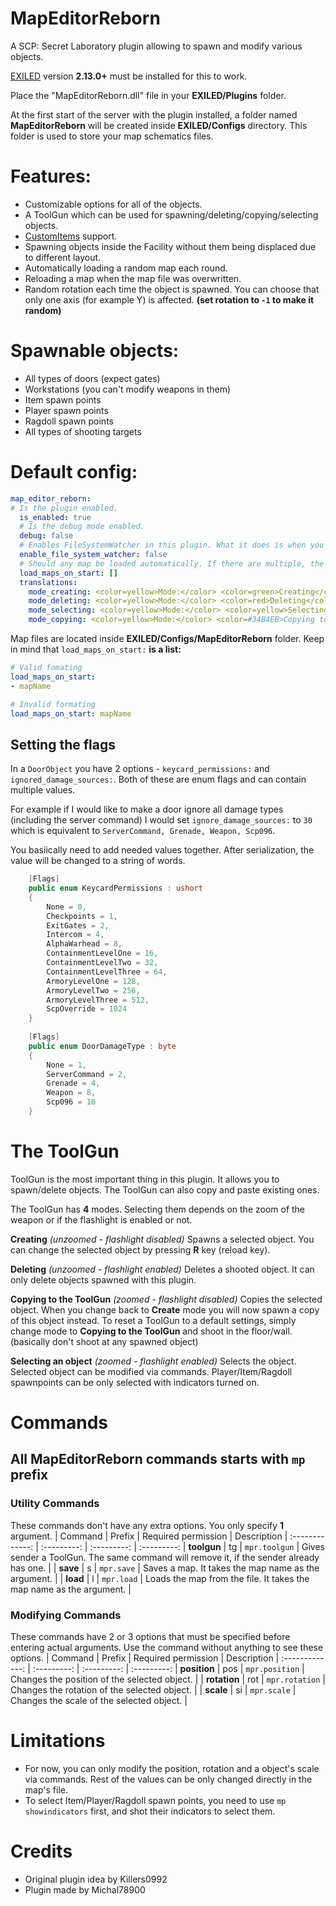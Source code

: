 # MapEditorReborn

A SCP: Secret Laboratory plugin allowing to spawn and modify various objects.

[EXILED](https://github.com/Exiled-Team/EXILED) version **2.13.0+** must be installed for this to work.

Place the "MapEditorReborn.dll" file in your **EXILED/Plugins** folder.
  
At the first start of the server with the plugin installed, a folder named **MapEditorReborn** will be created inside **EXILED/Configs** directory. This folder is used to store your map schematics files.

# Features:
- Customizable options for all of the objects.
- A ToolGun which can be used for spawning/deleting/copying/selecting objects.
- [CustomItems](https://github.com/Exiled-Team/CustomItems) support.
- Spawning objects inside the Facility without them being displaced due to different layout.
- Automatically loading a random map each round.
- Reloading a map when the map file was overwritten.
- Random rotation each time the object is spawned. You can choose that only one axis (for example Y) is affected. **(set rotation to `-1` to make it random)**

# Spawnable objects:
- All types of doors (expect gates)
- Workstations (you can't modify weapons in them)
- Item spawn points
- Player spawn points
- Ragdoll spawn points
- All types of shooting targets

# Default config:
```yml
map_editor_reborn:
# Is the plugin enabled.
  is_enabled: true
  # Is the debug mode enabled.
  debug: false
  # Enables FileSystemWatcher in this plugin. What it does is when you manually change values in a currently loaded map file, after saving the file the plugin will automatically reload the map in-game with the new changes so you won't need to do it yourself.
  enable_file_system_watcher: false
  # Should any map be loaded automatically. If there are multiple, the random one will be choosen.
  load_maps_on_start: []
  translations:
    mode_creating: <color=yellow>Mode:</color> <color=green>Creating</color>
    mode_deleting: <color=yellow>Mode:</color> <color=red>Deleting</color>
    mode_selecting: <color=yellow>Mode:</color> <color=yellow>Selecting</color>
    mode_copying: <color=yellow>Mode:</color> <color=#34B4EB>Copying to the ToolGun</color>
```
Map files are located inside **EXILED/Configs/MapEditorReborn** folder.
 Keep in mind that `load_maps_on_start:` **is a list:**
```yml
# Valid fomating
load_maps_on_start: 
- mapName

# Invalid formating
load_maps_on_start: mapName
```

## Setting the flags
In a `DoorObject` you have 2 options - `keycard_permissions:` and `ignored_damage_sources:`. Both of these are enum flags and can contain multiple values.

For example if I would like to make a door ignore all damage types (including the server command) I would set `ignore_damage_sources:` to `30` which is equivalent to `ServerCommand, Grenade, Weapon, Scp096`.

You basiically need to add needed values together. After serialization, the value will be changed to a string of words.

```csharp
    [Flags]
    public enum KeycardPermissions : ushort
    {
        None = 0,
        Checkpoints = 1,
        ExitGates = 2,
        Intercom = 4,
        AlphaWarhead = 8,
        ContainmentLevelOne = 16,
        ContainmentLevelTwo = 32,
        ContainmentLevelThree = 64,
        ArmoryLevelOne = 128,
        ArmoryLevelTwo = 256,
        ArmoryLevelThree = 512,
        ScpOverride = 1024
    }
	
    [Flags]
    public enum DoorDamageType : byte
    {
        None = 1,
        ServerCommand = 2,
        Grenade = 4,
        Weapon = 8,
        Scp096 = 16
    }
```

# The ToolGun
ToolGun is the most important thing in this plugin. It allows you to spawn/delete objects. The ToolGun can also copy and paste existing ones.

The ToolGun has **4** modes. Selecting them depends on the zoom of the weapon or if the flashlight is enabled or not.

**Creating** *(unzoomed - flashlight disabled)*
Spawns a selected object. You can change the selected object by pressing **R** key (reload key).
 
**Deleting** *(unzoomed - flashlight enabled)*
Deletes a shooted object. It can only delete objects spawned with this plugin.

**Copying to the ToolGun** *(zoomed - flashlight disabled)*
Copies the selected object. When you change back to **Create** mode you will now spawn a copy of this object instead. To reset a ToolGun to a default settings, simply change mode to **Copying to the ToolGun** and shoot in the floor/wall. (basically don't shoot at any spawned object)

**Selecting an object** *(zoomed - flashlight enabled)*
Selects the object. Selected object can be modified via commands. Player/Item/Ragdoll spawnpoints can be only selected with indicators turned on.


# Commands
## All MapEditorReborn commands starts with `mp` prefix

### Utility Commands
These commands don't have any extra options. You only specify **1** argument.
| Command | Prefix | Required permission | Description
| :-------------: | :---------: | :---------: | :---------:
| **toolgun** | tg | `mpr.toolgun` | Gives sender a ToolGun. The same command will remove it, if the sender already has one. |
| **save** | s | `mpr.save` | Saves a map. It takes the map name as the argument. |
| **load** | l | `mpr.load` | Loads the map from the file. It takes the map name as the argument. |

### Modifying Commands
These commands have 2 or 3 options that must be specified before entering actual arguments. Use the command without anything to see these options.
| Command | Prefix | Required permission | Description
| :-------------: | :---------: | :---------: | :---------:
| **position** | pos | `mpr.position` | Changes the position of the selected object. |
| **rotation** | rot | `mpr.rotation` | Changes the rotation of the selected object. |
| **scale** | si | `mpr.scale` | Changes the scale of the selected object. |

# Limitations
- For now, you can only modify the position, rotation and a object's scale via commands. Rest of the values can be only changed directly in the map's file.
-  To select Item/Player/Ragdoll spawn points, you need to use `mp showindicators` first, and shot their indicators to select them.

# Credits
- Original plugin idea by Killers0992
- Plugin made by Michal78900
